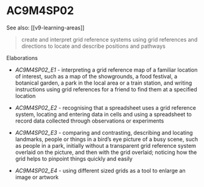 
# AC9M4SP02 

See also: [[v9-learning-areas]]

> create and interpret grid reference systems using grid references and directions to locate and describe positions and pathways

Elaborations


- _AC9M4SP02_E1_ - interpreting a grid reference map of a familiar location of interest, such as a map of the showgrounds, a food festival, a botanical garden, a park in the local area or a train station, and writing instructions using grid references for a friend to find them at a specified location

- _AC9M4SP02_E2_ - recognising that a spreadsheet uses a grid reference system, locating and entering data in cells and using a spreadsheet to record data collected through observations or experiments

- _AC9M4SP02_E3_ - comparing and contrasting, describing and locating landmarks, people or things in a bird’s eye picture of a busy scene, such as people in a park, initially without a transparent grid reference system overlaid on the picture, and then with the grid overlaid; noticing how the grid helps to pinpoint things quickly and easily

- _AC9M4SP02_E4_ - using different sized grids as a tool to enlarge an image or artwork
